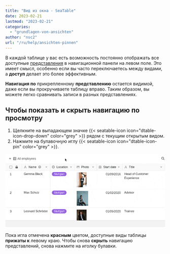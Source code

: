 ```yaml
---
title: "Вид из окна - SeaTable"
date: 2023-02-21
lastmod: "2023-02-21"
categories: 
  - "grundlagen-von-ansichten"
author: "nsc2"
url: "/ru/help/ansichten-pinnen"
---
```


В каждой таблице у вас есть возможность постоянно отображать все доступные [представления](https://seatable.io/ru/docs/grundlagen-von-ansichten/was-ist-eine-ansicht/) в навигационной панели на левом поле. Это имеет смысл, особенно если вы часто переключаетесь между видами, а **доступ** делает это более эффективным.

**Навигация по** прикрепленному **представлению** остается видимой, даже если вы прокручиваете таблицу вправо. Таким образом, вы можете легко сравнивать записи в разных представлениях.

## Чтобы показать и скрыть навигацию по просмотру

1. Щелкните на выпадающем значке {{< seatable-icon icon="dtable-icon-drop-down" color="grey" >}} рядом с текущим открытым видом.
2. Нажмите на булавочную иглу {{< seatable-icon icon="dtable-icon-pin" color="grey" >}}.

![Закрепление различных представлений таблицы](images/pin-views-of-a-table.gif)

Пока игла отмечена **красным** цветом, доступные виды таблицы **прижаты к** левому краю. Чтобы снова **скрыть** навигацию представлений, снова нажмите на иголку булавки.
